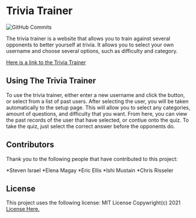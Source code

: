 # Trivia Trainer

![GitHub Commits](https://img.shields.io/github/commit-activity/w/malenchite/trivia-trainer?style=social)

The trivia trainer is a website that allows you to train against several opponents to better yourself at trivia. It allows you to select your own username and choose several options, such as difficulty and category.

<a href = "https://malenchite.github.io/trivia-trainer/">Here is a link to the Trivia Trainer</a>

## Using The Trivia Trainer

To use the trivia trainer, either enter a new username and click the button, or select from a list of past users. After selecting the user, you will be taken automatically to the setup page. This will allow you to select any categories, amount of questions, and difficulty that you want. From here, you can view the past records of the user that have selected, or contiue onto the quiz. To take the quiz, just select the correct answer before the opponents do.


## Contributors

Thank you to the following people that have contributed to this project:

*Steven Israel
*Elena Magay
*Eric Ellis
*Ishi Mustain
*Chris Risseler

## License

This project uses the following license: MIT License Copywright(c) 2021
<a href = "assets/license.md">License Here.</a>
